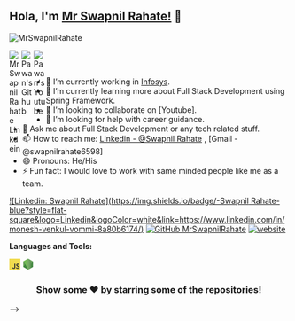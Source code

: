 ## Hola, I'm [Mr Swapnil Rahate!](https://mrswapnilrahate.github.io/) 👋

<p align="left"> <img src="https://komarev.com/ghpvc/?username=iampawan&label=Views&color=blue&style=plastic" alt="MrSwapnilRahate" /> </p>


<a href="https://www.linkedin.com/in/swapnil-rahate-b19009213?lipi=urn%3Ali%3Apage%3Ad_flagship3_profile_view_base_contact_details%3ByVVRI5ObSim1rIU1j%2B27EA%3D%3D">
  <img align="left" alt="MrSwapnilRahate Linkdein" width="22px" src="https://cdn.jsdelivr.net/npm/simple-icons@v3/icons/linkedin.svg" />
</a>
<a href="https://github.com/mrswapnilrahate">
  <img align="left" alt="Pawan's Github" width="22px" src="https://cdn.jsdelivr.net/npm/simple-icons@v3/icons/github.svg" />
</a>
<a href="https://www.youtube.com/channel/UCRQ77SxTf4WRoJEO6YNPakA">
  <img align="left" alt="Pawan's Youtube" width="22px" src="https://cdn.jsdelivr.net/npm/simple-icons@v3/icons/youtube.svg" />
</a>

<br/>
<br/>



- 🔭 I’m currently working in [Infosys](https://www.infosys.com/).
- 🌱 I’m currently learning more about Full Stack Development using Spring Framework.
- 👯 I’m looking to collaborate on [Youtube].
- 🤔 I’m looking for help with career guidance.
- 💬 Ask me about Full Stack Development or any tech related stuff.
- 📫 How to reach me: [Linkedin - @Swapnil Rahate](https://www.linkedin.com/in/swapnil-rahate-b19009213?lipi=urn%3Ali%3Apage%3Ad_flagship3_profile_view_base_contact_details%3ByVVRI5ObSim1rIU1j%2B27EA%3D%3D) , [Gmail - @swapnilrahate6598]
- 😄 Pronouns: He/His
- ⚡ Fun fact: I would love to work with same minded people like me as a team.

[![Linkedin: Swapnil Rahate](https://img.shields.io/badge/-Swapnil Rahate-blue?style=flat-square&logo=Linkedin&logoColor=white&link=https://www.linkedin.com/in/monesh-venkul-vommi-8a80b6174/)](https://www.linkedin.com/in/swapnil-rahate-b19009213?lipi=urn%3Ali%3Apage%3Ad_flagship3_profile_view_base_contact_details%3ByVVRI5ObSim1rIU1j%2B27EA%3D%3D)
[![GitHub MrSwapnilRahate](https://img.shields.io/github/followers/iampawan?label=follow&style=social)](https://github.com/mrswapnilrahate)
[![website](https://img.shields.io/badge/PortfolioWebsite-MrSwapnilRahate.live-2648ff?style=flat-square&logo=google-chrome)](https://moneshvenkul.github.io/)


**Languages and Tools:**  

<code><img height="20" src="https://raw.githubusercontent.com/github/explore/80688e429a7d4ef2fca1e82350fe8e3517d3494d/topics/javascript/javascript.png"></code>
<code><img height="20" src="https://raw.githubusercontent.com/github/explore/80688e429a7d4ef2fca1e82350fe8e3517d3494d/topics/nodejs/nodejs.png"></code>    


<div align="center">

### Show some ❤️ by starring some of the repositories!

</div>

-->
